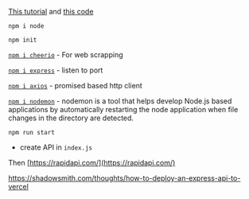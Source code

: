 [This tutorial](https://youtu.be/GK4Pl-GmPHk) and [this code](https://github.com/kubowania/climate-change-live-api)

`npm i node`

`npm init`

[`npm i cheerio`](https://www.npmjs.com/package/cheerio) - For web scrapping

[`npm i express`](https://www.npmjs.com/package/express) - listen to port

[`npm i axios`](https://www.npmjs.com/package/axios) - promised based http client

[`npm i nodemon`](https://www.npmjs.com/package/nodemon) - nodemon is a tool that helps develop Node.js based applications by automatically restarting the node application when file changes in the directory are detected.

`npm run start`

- create API in `index.js`

Then [https://rapidapi.com/](https://rapidapi.com/)

https://shadowsmith.com/thoughts/how-to-deploy-an-express-api-to-vercel